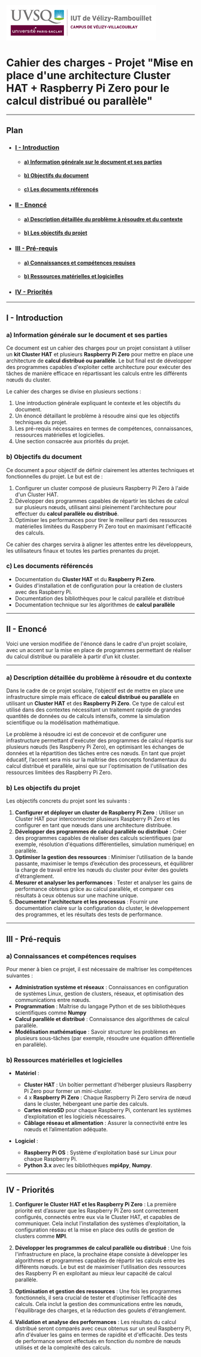 <img height="95" width="400" src="img/IUT_Velizy_Villacoublay_logo_2020_ecran.png" title="logo uvsq vélizy"/>

# Cahier des charges -  Projet "Mise en place d'une architecture Cluster HAT + Raspberry Pi Zero pour le calcul distribué ou parallèle"

---

## Plan
- ### [I - Introduction](#p1)
  - #### [a) Information générale sur le document et ses parties](#p1a)
  - #### [b) Objectifs du document](#p1b)
  - #### [c) Les documents référencés](#p1c)
- ### [II - Enoncé](#p2)
  - #### [a) Description détaillée du problème à résoudre et du contexte](#p2a)
  - #### [b) Les objectifs du projet](#p2b)
- ### [III - Pré-requis](#p3)
  - #### [a) Connaissances et compétences requises](#p3a)
  - #### [b) Ressources matérielles et logicielles](#p3b)
- ### [IV - Priorités](#p4)

---

## <a name="p1"></a> I - Introduction

### <a name="p1a"></a> a) Information générale sur le document et ses parties

Ce document est un cahier des charges pour un projet consistant à utiliser un **kit Cluster HAT** et plusieurs **Raspberry Pi Zero** pour mettre en place une architecture de **calcul distribué ou parallèle**. Le but final est de développer des programmes capables d'exploiter cette architecture pour exécuter des tâches de manière efficace en répartissant les calculs entre les différents nœuds du cluster.

Le cahier des charges se divise en plusieurs sections :
1. Une introduction générale expliquant le contexte et les objectifs du document.
2. Un énoncé détaillant le problème à résoudre ainsi que les objectifs techniques du projet.
3. Les pré-requis nécessaires en termes de compétences, connaissances, ressources matérielles et logicielles.
4. Une section consacrée aux priorités du projet.

### <a name="p1b"></a> b) Objectifs du document

Ce document a pour objectif de définir clairement les attentes techniques et fonctionnelles du projet. Le but est de :
1. Configurer un cluster composé de plusieurs Raspberry Pi Zero à l'aide d'un Cluster HAT.
2. Développer des programmes capables de répartir les tâches de calcul sur plusieurs nœuds, utilisant ainsi pleinement l'architecture pour effectuer du **calcul parallèle ou distribué**.
3. Optimiser les performances pour tirer le meilleur parti des ressources matérielles limitées du Raspberry Pi Zero tout en maximisant l'efficacité des calculs.

Ce cahier des charges servira à aligner les attentes entre les développeurs, les utilisateurs finaux et toutes les parties prenantes du projet.

### <a name="p1c"></a> c) Les documents référencés

- Documentation du **Cluster HAT** et du **Raspberry Pi Zero**.
- Guides d'installation et de configuration pour la création de clusters avec des Raspberry Pi.
- Documentation des bibliothèques pour le calcul parallèle et distribué
- Documentation technique sur les algorithmes de **calcul parallèle**
---

## <a name="p2"></a> II - Enoncé

Voici une version modifiée de l'énoncé dans le cadre d'un projet scolaire, avec un accent sur la mise en place de programmes permettant de réaliser du calcul distribué ou parallèle à partir d’un kit cluster.

---

### <a name="p2a"></a> a) Description détaillée du problème à résoudre et du contexte

Dans le cadre de ce projet scolaire, l'objectif est de mettre en place une infrastructure simple mais efficace de **calcul distribué ou parallèle** en utilisant un **Cluster HAT** et des **Raspberry Pi Zero**. Ce type de calcul est utilisé dans des contextes nécessitant un traitement rapide de grandes quantités de données ou de calculs intensifs, comme la simulation scientifique ou la modélisation mathématique.

Le problème à résoudre ici est de concevoir et de configurer une infrastructure permettant d'exécuter des programmes de calcul répartis sur plusieurs nœuds (les Raspberry Pi Zero), en optimisant les échanges de données et la répartition des tâches entre ces nœuds. En tant que projet éducatif, l’accent sera mis sur la maîtrise des concepts fondamentaux du calcul distribué et parallèle, ainsi que sur l'optimisation de l'utilisation des ressources limitées des Raspberry Pi Zero.



### <a name="p2b"></a> b) Les objectifs du projet

Les objectifs concrets du projet sont les suivants :
1. **Configurer et déployer un cluster de Raspberry Pi Zero** : Utiliser un Cluster HAT pour interconnecter plusieurs Raspberry Pi Zero et les configurer en tant que nœuds dans une architecture distribuée.
2. **Développer des programmes de calcul parallèle ou distribué** : Créer des programmes capables de réaliser des calculs scientifiques (par exemple, résolution d'équations différentielles, simulation numérique) en parallèle.
3. **Optimiser la gestion des ressources** : Minimiser l’utilisation de la bande passante, maximiser le temps d’exécution des processeurs, et équilibrer la charge de travail entre les nœuds du cluster pour éviter des goulets d'étranglement.
4. **Mesurer et analyser les performances** : Tester et analyser les gains de performance obtenus grâce au calcul parallèle, et comparer ces résultats à ceux obtenus sur une machine unique.
5. **Documenter l'architecture et les processus** : Fournir une documentation claire sur la configuration du cluster, le développement des programmes, et les résultats des tests de performance.

---

## <a name="p3"></a> III - Pré-requis

### <a name="p3a"></a> a) Connaissances et compétences requises

Pour mener à bien ce projet, il est nécessaire de maîtriser les compétences suivantes :
- **Administration système et réseaux** : Connaissances en configuration de systèmes Linux, gestion de clusters, réseaux, et optimisation des communications entre nœuds.
- **Programmation** : Maîtrise du langage Python et de ses bibliothèques scientifiques comme **Numpy**
- **Calcul parallèle et distribué** : Connaissance des algorithmes de calcul parallèle.
- **Modélisation mathématique** : Savoir structurer les problèmes en plusieurs sous-tâches (par exemple, résoudre une équation différentielle en parallèle).

### <a name="p3b"></a> b) Ressources matérielles et logicielles

- **Matériel** :
  - **Cluster HAT** : Un boîtier permettant d'héberger plusieurs Raspberry Pi Zero pour former un mini-cluster.
  - 4 x **Raspberry Pi Zero** : Chaque Raspberry Pi Zero servira de nœud dans le cluster, hébergeant une partie des calculs.
  - **Cartes microSD** pour chaque Raspberry Pi, contenant les systèmes d’exploitation et les logiciels nécessaires.
  - **Câblage réseau et alimentation** : Assurer la connectivité entre les nœuds et l’alimentation adéquate.

- **Logiciel** :
  - **Raspberry Pi OS** : Système d'exploitation basé sur Linux pour chaque Raspberry Pi.
  - **Python 3.x** avec les bibliothèques **mpi4py**, **Numpy**.

---

## <a name="p4"></a> IV - Priorités

1. **Configurer le Cluster HAT et les Raspberry Pi Zero** : La première priorité est d’assurer que les Raspberry Pi Zero sont correctement configurés, connectés entre eux via le Cluster HAT, et capables de communiquer. Cela inclut l’installation des systèmes d’exploitation, la configuration réseau et la mise en place des outils de gestion de clusters comme **MPI**.

2. **Développer les programmes de calcul parallèle ou distribué** : Une fois l'infrastructure en place, la prochaine étape consiste à développer les algorithmes et programmes capables de répartir les calculs entre les différents nœuds. Le but est de maximiser l’utilisation des ressources des Raspberry Pi en exploitant au mieux leur capacité de calcul parallèle.

3. **Optimisation et gestion des ressources** : Une fois les programmes fonctionnels, il sera crucial de tester et d’optimiser l’efficacité des calculs. Cela inclut la gestion des communications entre les nœuds, l'équilibrage des charges, et la réduction des goulets d'étranglement.

4. **Validation et analyse des performances** : Les résultats du calcul distribué seront comparés avec ceux obtenus sur un seul Raspberry Pi, afin d'évaluer les gains en termes de rapidité et d'efficacité. Des tests de performance seront effectués en fonction du nombre de nœuds utilisés et de la complexité des calculs.



